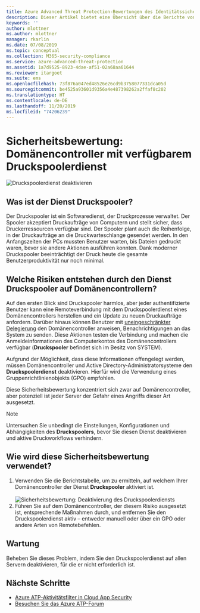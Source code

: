 ```yaml
---
title: Azure Advanced Threat Protection-Bewertungen des Identitätssicherheitsstatus des Druckspoolers | Microsoft-Dokumentation
description: Dieser Artikel bietet eine Übersicht über die Berichte von Azure ATP zur Bewertung des Identitätssicherheitsstatus des Druckspoolers.
keywords: ''
author: mlottner
ms.author: mlottner
manager: rkarlin
ms.date: 07/08/2019
ms.topic: conceptual
ms.collection: M365-security-compliance
ms.service: azure-advanced-threat-protection
ms.assetid: 1a7d9525-8923-4dae-af51-02a68aa61644
ms.reviewer: itargoet
ms.suite: ems
ms.openlocfilehash: 73f876a047ed48526e26cd9b3758077331dca05d
ms.sourcegitcommit: be4525a93601d9356a4e487398262a2ffaf8c202
ms.translationtype: HT
ms.contentlocale: de-DE
ms.lasthandoff: 11/20/2019
ms.locfileid: "74206239"
---
```

# <a name="security-assessment-domain-controllers-with-print-spooler-service-available"></a>Sicherheitsbewertung: Domänencontroller mit verfügbarem Druckspoolerdienst 

![Druckspoolerdienst deaktivieren](media/atp-cas-isp-print-spooler-1.png)
 
## <a name="what-is-the-print-spooler-service"></a>Was ist der Dienst **Druckspooler**? 

Der Druckspooler ist ein Softwaredienst, der Druckprozesse verwaltet. Der Spooler akzeptiert Druckaufträge von Computern und stellt sicher, dass Druckerressourcen verfügbar sind. Der Spooler plant auch die Reihenfolge, in der Druckaufträge an die Druckwarteschlange gesendet werden. In den Anfangszeiten der PCs mussten Benutzer warten, bis Dateien gedruckt waren, bevor sie andere Aktionen ausführen konnten. Dank moderner Druckspooler beeinträchtigt der Druck heute die gesamte Benutzerproduktivität nur noch minimal.

## <a name="what-risks-does-the-print-spooler-service-on-domain-controllers-introduce"></a>Welche Risiken entstehen durch den Dienst **Druckspooler** auf Domänencontrollern? 

Auf den ersten Blick sind Druckspooler harmlos, aber jeder authentifizierte Benutzer kann eine Remoteverbindung mit dem Druckspoolerdienst eines Domänencontrollers herstellen und ein Update zu neuen Druckaufträge anfordern. Darüber hinaus können Benutzer mit [uneingeschränkter Delegierung](atp-cas-isp-unconstrained-kerberos.md) den Domänencontroller anweisen, Benachrichtigungen an das System zu senden. Diese Aktionen testen die Verbindung und machen die Anmeldeinformationen des Computerkontos des Domänencontrollers verfügbar (**Druckspooler** befindet sich im Besitz von SYSTEM). 

Aufgrund der Möglichkeit, dass diese Informationen offengelegt werden, müssen Domänencontroller und Active Directory-Administratorsysteme den **Druckspoolerdienst** deaktivieren. Hierfür wird die Verwendung eines Gruppenrichtlinienobjekts (GPO) empfohlen. 

Diese Sicherheitsbewertung konzentriert sich zwar auf Domänencontroller, aber potenziell ist jeder Server der Gefahr eines Angriffs dieser Art ausgesetzt.

   > [!NOTE]
   > Untersuchen Sie unbedingt die Einstellungen, Konfigurationen und Abhängigkeiten des **Druckspoolers**, bevor Sie diesen Dienst deaktivieren und aktive Druckworkflows verhindern.

## <a name="how-do-i-use-this-security-assessment"></a>Wie wird diese Sicherheitsbewertung verwendet? 
1. Verwenden Sie die Berichtstabelle, um zu ermitteln, auf welchem Ihrer Domänencontroller der Dienst **Druckspooler** aktiviert ist.   
    <br>![Sicherheitsbewertung: Deaktivierung des Druckspoolerdiensts](media/atp-cas-isp-print-spooler-2.png)
1. Führen Sie auf dem Domänencontroller, der diesem Risiko ausgesetzt ist, entsprechende Maßnahmen durch, und entfernen Sie den Druckspoolerdienst aktiv – entweder manuell oder über ein GPO oder andere Arten von Remotebefehlen.

## <a name="remediation"></a>Wartung

Beheben Sie dieses Problem, indem Sie den Druckspoolerdienst auf allen Servern deaktivieren, für die er nicht erforderlich ist.
  

## <a name="next-steps"></a>Nächste Schritte
- [Azure ATP-Aktivitätsfilter in Cloud App Security](atp-activities-filtering-mcas.md)
- [Besuchen Sie das Azure ATP-Forum](https://aka.ms/azureatpcommunity)